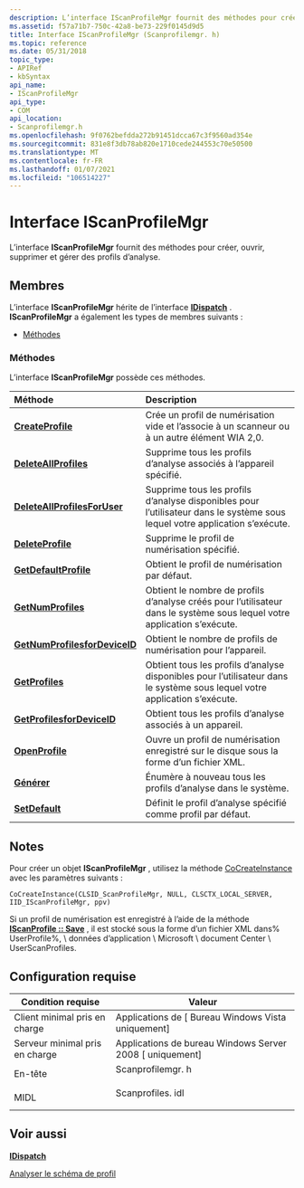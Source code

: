 ```yaml
---
description: L’interface IScanProfileMgr fournit des méthodes pour créer, ouvrir, supprimer et gérer des profils d’analyse.
ms.assetid: f57a71b7-750c-42a8-be73-229f0145d9d5
title: Interface IScanProfileMgr (Scanprofilemgr. h)
ms.topic: reference
ms.date: 05/31/2018
topic_type:
- APIRef
- kbSyntax
api_name:
- IScanProfileMgr
api_type:
- COM
api_location:
- Scanprofilemgr.h
ms.openlocfilehash: 9f0762befdda272b91451dcca67c3f9560ad354e
ms.sourcegitcommit: 831e8f3db78ab820e1710cede244553c70e50500
ms.translationtype: MT
ms.contentlocale: fr-FR
ms.lasthandoff: 01/07/2021
ms.locfileid: "106514227"
---
```

# <a name="iscanprofilemgr-interface"></a>Interface IScanProfileMgr

L’interface **IScanProfileMgr** fournit des méthodes pour créer, ouvrir, supprimer et gérer des profils d’analyse.

## <a name="members"></a>Membres

L’interface **IScanProfileMgr** hérite de l’interface [**IDispatch**](/windows/win32/api/oaidl/nn-oaidl-idispatch) . **IScanProfileMgr** a également les types de membres suivants :

-   [Méthodes](#methods)

### <a name="methods"></a>Méthodes

L’interface **IScanProfileMgr** possède ces méthodes.



| Méthode                                                                              | Description                                                                                                            |
|:------------------------------------------------------------------------------------|:-----------------------------------------------------------------------------------------------------------------------|
| [**CreateProfile**](-wia-iscanprofilemgr-createprofile.md)                         | Crée un profil de numérisation vide et l’associe à un scanneur ou à un autre élément WIA 2,0.<br/>                       |
| [**DeleteAllProfiles**](-wia-iscanprofilemgr-deleteallprofiles.md)                 | Supprime tous les profils d’analyse associés à l’appareil spécifié.<br/>                                         |
| [**DeleteAllProfilesForUser**](-wia-iscanprofilemgr-deleteallprofilesforuser.md)   | Supprime tous les profils d’analyse disponibles pour l’utilisateur dans le système sous lequel votre application s’exécute. <br/> |
| [**DeleteProfile**](-wia-iscanprofilemgr-deleteprofile.md)                         | Supprime le profil de numérisation spécifié.<br/>                                                                         |
| [**GetDefaultProfile**](-wia-iscanprofilemgr-getdefaultprofile.md)                 | Obtient le profil de numérisation par défaut.<br/>                                                                              |
| [**GetNumProfiles**](-wia-iscanprofilemgr-getnumprofiles.md)                       | Obtient le nombre de profils d’analyse créés pour l’utilisateur dans le système sous lequel votre application s’exécute.<br/> |
| [**GetNumProfilesforDeviceID**](-wia-iscanprofilemgr-getnumprofilesfordeviceid.md) | Obtient le nombre de profils de numérisation pour l’appareil.<br/>                                                            |
| [**GetProfiles**](-wia-iscanprofilemgr-getprofiles.md)                             | Obtient tous les profils d’analyse disponibles pour l’utilisateur dans le système sous lequel votre application s’exécute.<br/>     |
| [**GetProfilesforDeviceID**](-wia-iscanprofilemgr-getprofilesfordeviceid.md)       | Obtient tous les profils d’analyse associés à un appareil.<br/>                                                        |
| [**OpenProfile**](-wia-iscanprofilemgr-openprofile.md)                             | Ouvre un profil de numérisation enregistré sur le disque sous la forme d’un fichier XML.<br/>                                            |
| [**Générer**](-wia-iscanprofilemgr-refresh.md)                                     | Énumère à nouveau tous les profils d’analyse dans le système.<br/>                                                          |
| [**SetDefault**](-wia-iscanprofilemgr-setdefault.md)                               | Définit le profil d’analyse spécifié comme profil par défaut.<br/>                                                     |



 

## <a name="remarks"></a>Notes

Pour créer un objet **IScanProfileMgr** , utilisez la méthode [CoCreateInstance](/windows/win32/api/combaseapi/nf-combaseapi-cocreateinstance) avec les paramètres suivants :

``` syntax
CoCreateInstance(CLSID_ScanProfileMgr, NULL, CLSCTX_LOCAL_SERVER, IID_IScanProfileMgr, ppv)
```

Si un profil de numérisation est enregistré à l’aide de la méthode [**IScanProfile :: Save**](-wia-iscanprofile-save.md) , il est stocké sous la forme d’un fichier XML dans% UserProfile%, \\ données d’application \\ Microsoft \\ document Center \\ UserScanProfiles.

## <a name="requirements"></a>Configuration requise



| Condition requise | Valeur |
|-------------------------------------|---------------------------------------------------------------------------------------------|
| Client minimal pris en charge<br/> | Applications de \[ Bureau Windows Vista uniquement\]<br/>                                              |
| Serveur minimal pris en charge<br/> | Applications de bureau Windows Server 2008 \[ uniquement\]<br/>                                        |
| En-tête<br/>                   | <dl> <dt>Scanprofilemgr. h</dt> </dl> |
| MIDL<br/>                      | <dl> <dt>Scanprofiles. idl</dt> </dl> |



## <a name="see-also"></a>Voir aussi

<dl> <dt>

[**IDispatch**](/windows/win32/api/oaidl/nn-oaidl-idispatch)
</dt> <dt>

[Analyser le schéma de profil](-wia-scan-profile-schema.md)
</dt> </dl>

 

 
